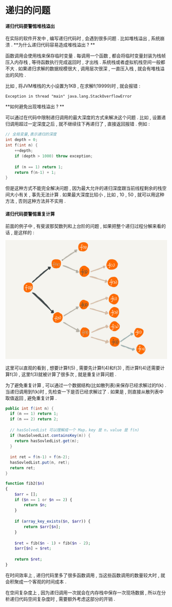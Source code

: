 # 递归的问题

#### 递归代码要警惕堆栈溢出

在实际的软件开发中 , 编写递归代码时 , 会遇到很多问题 . 比如堆栈溢出 , 系统崩溃 . **为什么递归代码容易造成堆栈溢出 ? **

函数调用会使用栈来保存临时变量 . 每调用一个函数 , 都会将临时变量封装为栈帧压入内存栈 , 等待函数执行完成返回时 , 才出栈 . 系统栈或者虚拟机栈空间一般都不大 . 如果递归求解的数据规模很大 , 调用层次很深 , 一直压入栈 , 就会有堆栈溢出的风险 .

比如 , 将JVM堆栈的大小设置为1KB , 在求解f\(19999\)时 , 就会报错 :

```
Exception in thread "main" java.lang.StackOverflowError
```

**如何避免出现堆栈溢出 ? **

可以通过在代码中限制递归调用的最大深度的方式来解决这个问题 . 比如 , 设置递归调用超过一定深度之后 , 就不继续往下再递归了 , 直接返回报错 . 例如 :

```cpp
// 全局变量,表示递归的深度
int depth = 0;
int f(int n) {
    ++depth;
    if (depth > 1000) throw exception;

    if (n == 1) return 1;
    return f(n-1) + 1;
}
```

但是这种方式不能完全解决问题 , 因为最大允许的递归深度跟当前线程剩余的栈空间大小有关 , 事先无法计算 . 如果最大深度比较小 , 比如 , 10 , 50 , 就可以用这种方法 , 否则这种方法并不实用 .

#### 递归代码要警惕重复计算

前面的例子中 , 有斐波那契数列和上台阶的问题 , 如果把整个递归过程分解来看的话 , 是这样的 :

![](/assets/shangtaijie.png)

这里可以直观的看到 , 想要计算f\(5\) , 需要先计算f\(4\)和f\(3\) , 而计算f\(4\)还需要计算f\(3\) , 这里f\(3\)就被计算了很多次 , 就是重复计算问题 .

为了避免重复计算 , 可以通过一个数据结构\(比如散列表\)来保存已经求解过的f\(k\) . 当递归调用到f\(k\)时 , 先检查一下是否已经求解过了 . 如果是 , 则直接从散列表中取值返回 , 避免重复计算 .

```java
public int f(int n) {
  if (n == 1) return 1;
  if (n == 2) return 2;

  // hasSolvedList 可以理解成一个 Map，key 是 n，value 是 f(n)
  if (hasSolvedList.containsKey(n)) {
    return hasSovledList.get(n);
  }

  int ret = f(n-1) + f(n-2);
  hasSovledList.put(n, ret);
  return ret;
}
```

```php
function fib2($n)
{
    $arr = [];
    if ($n == 1 or $n == 2) {
        return $n;
    }

    if (array_key_exists($n, $arr)) {
        return $arr[$n];
    }

    $ret = fib($n - 1) + fib($n - 2);
    $arr[$n] = $ret;

    return $ret;
}
```

在时间效率上 , 递归代码里多了很多函数调用 , 当这些函数调用的数量较大时 , 就会积聚成一个客观的时间成本 . 

在空间复杂度上 , 因为递归调用一次就会在内存栈中保存一次现场数据 , 所以在分析递归代码空间复杂度时 , 需要额外考虑这部分的开销 . 

